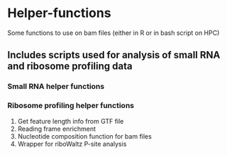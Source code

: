 # Helper-functions
Some functions to use on bam files (either in R or in bash script on HPC)

## Includes scripts used for analysis of small RNA and ribosome profiling data 
### Small RNA helper functions

### Ribosome profiling helper functions
1. Get feature length info from GTF file
2. Reading frame enrichment
3. Nucleotide composition function for bam files
4. Wrapper for riboWaltz P-site analysis

